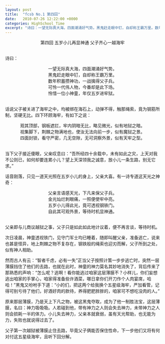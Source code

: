 ```yaml
---
layout: post
title:  "fcsb No.1 第四回"
date:   2010-07-26 12:22:00 +0000
categories: HighSchool_Time
excerpt: "诗曰：一望无际真大海，四面潮涌好气势。黑鬼赶走眼中钉，自却称王霸万里。数年积蓄攒神功，一战擒得父子兵。可怜一代伟人物，今番却是此下场。怜惜一位小神童，年仅五岁进牢狱"
---
```


<div align='center'>
第四回 五岁小儿再显神通 父子齐心一越海牢<!--excerpt--><br>
<br>
</div>

诗曰：

<div align='center'>
一望无际真大海，四面潮涌好气势。<br>
黑鬼赶走眼中钉，自却称王霸万里。<br>
数年积蓄攒神功，一战擒得父子兵。<br>
可怜一代伟人物，今番却是此下场。<br>
怜惜一位小神童，年仅五岁进牢狱。<br>
<br>
</div>

话说父子被关进了海牢之中，均被绑在海石上，动弹不得，触那绳索，竟为钢筋所制，坚硬无比。四下环顾海牢，有如下之说：   

<div align='center'>
观其顶部，钢板遮拦，牢内阴暗无比，略见微光，似有地狱之暗。<br>
视集脚下，荆棘之物满地也，使汝无法向前一步，似有魔狱之景。<br>
四面封锁，看守严密，几无空隙，无可洞察外景，似有天牢之型。<br>
<br>
</div>

当下父子接近傻眼，父亲叹息曰：“吾所经四十余载中，未有如此之灾，上天对我不公则已，如何却要连累小儿？望上天深领我之诚意，放小儿一条生路，别无它求。”

话音刚落，只见一道天光照在五岁小儿的身上，父亲大喜。有一诗专道这天光之神奇：

<div align='center'>
父亲言语感天光，下凡来保父子兵。<br>
金光灿烂刺眼痛，一照便使牢中亮。<br>
五岁小儿得此光，竟可透视钢铁门。<br>
自此其可观外景，等待时机显神通。<br>
<br>
</div>

父亲即与儿商议越狱之事，父子只是如此如此地计议着，便不再言谈，等待时机。

次日凌晨，神童透视铁门，见守门军士均已睡着，随即叫醒父亲，准备逃亡，说来也甚是怪异，地上荆棘之物不复存在，钢铁般的绳索也迎刃而解，父子所到之处，似有神人相助。

然而古人有云：“智者千虑，必有一失”正当父子按照计策一步步逃亡时，突然一层薄膜挡住了他们的去路，也就在此时，神童的神力莫名其妙地消失了，背后传来了那熟悉的声响：“怎么呢？逃啊！看你能逃过咱家这层薄膜不？小样儿，你们妄想逃出咱家的手掌心，咱家得准备些许酒菜，哪日拿你们开刀作个人肉宴席，哈哈！”黑鬼又吩咐手下道：“小的们，把这两个给我换个五星级海牢，严加看管，记得可别亏待了他们，好酒好肉的款待，养得肥肥胖胖的，咱家可不想吃没肉的人。”

原来那层薄膜，乃是天上下凡之物，被这黑鬼夺取，成为了他一制胜法宝，这层薄膜，名曰：神力吸吸吸。人若碰到他，带有神力之人则会失去神力，未带神力之人则会损耗一半的体力。小儿失去神力，父亲本就衰弱，虽有天光帮助，也无能为力，失败也就说得过去了。

父子第一次越狱被薄膜止住去路，毕竟父子俩能否保住性命，下一步他们又将有何对付这五星级海牢，且听下回分解。